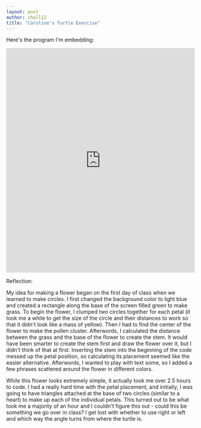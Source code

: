 ```yaml
---
layout: post
author: chall12
title: "Caroline's Turtle Exercise"
---
```



Here's the program I'm embedding:


<iframe src="https://trinket.io/embed/python/6c004e7fe9" width="100%" height="600" frameborder="0" marginwidth="0" marginheight="0" allowfullscreen></iframe>


Reflection:

My idea for making a flower began on the first day of class when we learned to make circles. I first changed the background 
color to light blue and created a rectangle along the base of the screen filled green to make grass. To begin the flower, I clumped two 
circles together for each petal (it took me a while to get the size of the circle and their distances to work so that it didn't look 
like a mass of yellow). Then I had to find the center of the flower to make the pollen cluster. Afterwords, I calculated the distance
between the grass and the base of the flower to create the stem. It would have been smarter to create the stem first and draw the flower 
over it, but I didn't think of that at first. Inserting the stem into the beginning of the code messed up the petal position, so 
calculating its placement seemed like the easier alternative. Afterwords, I wanted to play with text some, so I added a few phrases 
scattered around the flower in different colors.


While this flower looks extremely simple, it actually took me over 2.5 hours to code. I had a really hard time with the petal placement, 
and initially, I was going to have triangles attached at the base of two circles (similar to a heart) to make up each of the individual 
petals. This turned out to be what took me a majority of an hour and I couldn't figure this out - could this be something we go over 
in class? I get lost with whether to use right or left and which way the angle turns from where the turtle is.
